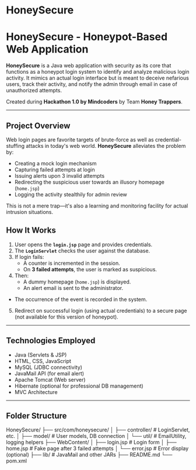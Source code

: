 ﻿# HoneySecure
#  HoneySecure - Honeypot-Based Web Application

**HoneySecure** is a Java web application with security as its core that functions as a honeypot login system to identify and analyze malicious login activity. It mimics an actual login interface but is meant to deceive nefarious users, track their activity, and notify the admin through email in case of unauthorized attempts.

Created during **Hackathon 1.0 by Mindcoders** by Team **Honey Trappers**.

---


##  Project Overview

Web login pages are favorite targets of brute-force as well as credential-stuffing attacks in today's web world. **HoneySecure** alleviates the problem by:

- Creating a mock login mechanism
- Capturing failed attempts at login
- Issuing alerts upon 3 invalid attempts
- Redirecting the suspicious user towards an illusory homepage (`home.jsp`)
- Logging the activity stealthily for admin review

This is not a mere trap—it's also a learning and monitoring facility for actual intrusion situations.

##  How It Works

1. User opens the **`login.jsp`** page and provides credentials.
2. The **`LoginServlet`** checks the user against the database.
3. If login fails:
   - A counter is incremented in the session.
   - On **3 failed attempts**, the user is marked as suspicious.
4. Then:
   - A dummy homepage (`home.jsp`) is displayed.
   - An alert email is sent to the administrator.
- The occurrence of the event is recorded in the system.
5. Redirect on successful login (using actual credentials) to a secure page (not available for this version of honeypot).

---

##  Technologies Employed

- Java (Servlets & JSP)
- HTML, CSS, JavaScript
- MySQL (JDBC connectivity)
- JavaMail API (for email alert)
- Apache Tomcat (Web server)
- Hibernate (optional for professional DB management)
- MVC Architecture

---

##  Folder Structure

HoneySecure/ ├── src/com/honeysecure/ │ ├── controller/ # LoginServlet, etc. │ ├── model/ # User models, DB connection │ └── util/ # EmailUtility, logging helpers ├── WebContent/ │ ├── login.jsp # Login form │ ├── home.jsp # Fake page after 3 failed attempts │ └── error.jsp # Error display (optional) ├── lib/ # JavaMail and other JARs ├── README.md └── pom.xml


